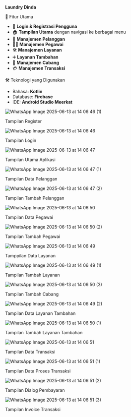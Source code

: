 **Laundry Dinda**

📱 Fitur Utama

- 🔐 **Login & Registrasi Pengguna**
- 🏠 **Tampilan Utama** dengan navigasi ke berbagai menu
- 👥 **Manajemen Pelanggan**
- 👨‍💼 **Manajemen Pegawai**
- 🛠️ **Manajemen Layanan**
- ➕ **Layanan Tambahan**
- 🏢 **Manajemen Cabang**
- 💳 **Manajemen Transaksi**

🛠️ Teknologi yang Digunakan

- Bahasa: **Kotlin**
- Database: **Firebase**
- IDE: **Android Studio Meerkat**

![WhatsApp Image 2025-06-13 at 14 06 46 (1)](https://github.com/user-attachments/assets/71d8608b-261f-4c9d-a949-7889c839ce88)

Tampilan Register

![WhatsApp Image 2025-06-13 at 14 06 46](https://github.com/user-attachments/assets/b4b4fd91-a818-4fe9-9278-bc6b45809e34)

Tampilan Login

![WhatsApp Image 2025-06-13 at 14 06 47](https://github.com/user-attachments/assets/85dabcf2-62af-4003-ab44-847c55c08ddb)

Tampilan Utama Aplikasi

![WhatsApp Image 2025-06-13 at 14 06 47 (1)](https://github.com/user-attachments/assets/22978877-6dda-48ab-b23d-4653f37fc485)

Tampilan Data Pelanggan

![WhatsApp Image 2025-06-13 at 14 06 47 (2)](https://github.com/user-attachments/assets/d38ac321-dd2c-469e-9dbd-64528529c9ba)

Tampilan Tambah Pelanggan

![WhatsApp Image 2025-06-13 at 14 06 50](https://github.com/user-attachments/assets/63825024-d8c3-408a-9138-f2a571659c9b)

Tampilan Data Pegawai

![WhatsApp Image 2025-06-13 at 14 06 50 (2)](https://github.com/user-attachments/assets/da8ddf03-e424-4a09-8a9c-f522bc38166a)

Tampilan Tambah Pegawai

![WhatsApp Image 2025-06-13 at 14 06 49](https://github.com/user-attachments/assets/fa71bb33-5ee1-4b3e-aaca-431fca256260)

Tamppilan Data Layanan

![WhatsApp Image 2025-06-13 at 14 06 49 (1)](https://github.com/user-attachments/assets/a7e51946-6278-45fe-aa7b-57672a892227)

Tampilan Tambah Layanan

![WhatsApp Image 2025-06-13 at 14 06 50 (3)](https://github.com/user-attachments/assets/fcb15160-48e9-4588-aa27-ed0e8fd50ec4)

Tampilan Tambah Cabang

![WhatsApp Image 2025-06-13 at 14 06 49 (2)](https://github.com/user-attachments/assets/3ab03d02-b8ae-4325-a38d-7ac10c0fd2af)

Tampilan Data Layanan Tambahan

![WhatsApp Image 2025-06-13 at 14 06 50 (1)](https://github.com/user-attachments/assets/9aa8873e-eea2-4743-a4f3-d6e27079d837)

Tampilan Tambah Layanan Tambahan

![WhatsApp Image 2025-06-13 at 14 06 51](https://github.com/user-attachments/assets/612636c2-293a-4478-865b-4ae6a64ca411)

Tampilan Data Transaksi

![WhatsApp Image 2025-06-13 at 14 06 51 (1)](https://github.com/user-attachments/assets/a445e659-29e2-4f3b-aa00-24a36b5cfcd7)

Tampilan Data Proses Transaksi

![WhatsApp Image 2025-06-13 at 14 06 51 (2)](https://github.com/user-attachments/assets/8ba989ea-bf53-4121-b0f5-d5e0a8068ffa)

Tampilan Dialog Pembayaran

![WhatsApp Image 2025-06-13 at 14 06 51 (3)](https://github.com/user-attachments/assets/f87853cf-fb88-40f3-b638-5fc439fe1d5d)

Tampilan Invoice Transaksi
